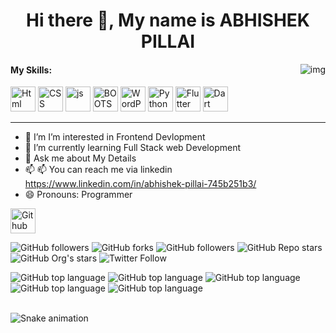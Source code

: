 
<h1 align="center"> Hi there 👋, My name is ABHISHEK PILLAI</h1>


<img align="right" src="https://user-images.githubusercontent.com/96917595/153999700-d4d968db-f3d6-4e27-b1a9-a21264e36eab.png" alt="img">

<h4><b>My Skills:</b></h4>





[<img src='https://user-images.githubusercontent.com/96917595/152837779-2ec60249-35ab-4499-8424-0f1474cdfc85.svg' alt='Html' height='40'>](https://en.wikipedia.org/wiki/HTML)  [<img src='https://user-images.githubusercontent.com/96917595/152838083-82733425-fa7b-4939-b890-201a8a3266fe.svg' alt='CSS' height='40'>](https://en.wikipedia.org/wiki/CSS)  [<img src='https://user-images.githubusercontent.com/96917595/152838388-f756e45c-82f1-434d-802c-292668284c6c.svg' alt='js' height='40'>](https://en.wikipedia.org/wiki/JavaScript)  [<img src='https://user-images.githubusercontent.com/96917595/152838685-215a5119-77ae-4a1e-bf89-13d05c921e98.svg' alt='BOOTSTRAP' height='40'>](https://en.wikipedia.org/wiki/Bootstrap_(front-end_framework))  [<img src='https://user-images.githubusercontent.com/96917595/152838976-d7a81ec0-702a-4c0e-9492-cc9989f55174.svg' alt='WordPress' height='40'>](https://en.wikipedia.org/wiki/WordPress)  [<img src='https://user-images.githubusercontent.com/96917595/152839303-3945d867-5edd-4ac7-ad00-512b40cacc6b.svg' alt='Python' height='40'>](https://en.wikipedia.org/wiki/Python_(programming_language))  [<img src='https://user-images.githubusercontent.com/96917595/152839536-067a3094-1c7a-44a7-b0a6-7b8bc05594d7.svg' alt='Flutter' height='40'>](https://en.wikipedia.org/wiki/Flutter_(software))  [<img src='https://user-images.githubusercontent.com/96917595/152839777-f5aba2d5-6ecf-4e2d-b0ae-69cd2cead7bf.svg' alt='Dart' height='40'>](https://en.wikipedia.org/wiki/Dart_(programming_language))

- - - - - - - - - - - - - - - - - - - - - - - - - - - - - - - - - - - - - - - - - - - - - - - - - - - - - - - - - - - - - - 
- 🔭 I’m I’m interested in Frontend Devlopment 
- 🌱 I’m currently learning Full Stack web Development 
- 💬 Ask me about My Details 
- 📫 📫 You can reach me via linkedin https://www.linkedin.com/in/abhishek-pillai-745b251b3/
- 😄 Pronouns: Programmer 




[<img src='https://user-images.githubusercontent.com/96917595/153748797-e8226337-756e-4878-bc6b-1540de28017f.svg' alt='Github' height='40'>](https://github.com/Abhishek-pillai-123)  

<img alt="GitHub followers" src="https://img.shields.io/github/followers/proarafat?style=social"> <img alt="GitHub forks" src="https://img.shields.io/github/forks/proarafat/host?style=social"> <img alt="GitHub followers" src="https://img.shields.io/github/followers/proarafat?style=social"> <img alt="GitHub Repo stars" src="https://img.shields.io/github/stars/proarafat/host?style=social"> <img alt="GitHub Org's stars" src="https://img.shields.io/github/stars/proarafat?style=social"> <img alt="Twitter Follow" src="https://img.shields.io/twitter/follow/devproarafat?style=social">

<img alt="GitHub top language" src="https://img.shields.io/github/languages/top/proarafat/host"> <img alt="GitHub top language" src="https://img.shields.io/github/languages/top/proarafat/surprise-prank-python"> <img alt="GitHub top language" src="https://img.shields.io/github/languages/top/inmahi/Medical-app"> <img alt="GitHub top language" src="https://img.shields.io/github/languages/top/inmahi/Minesweeper"> <img alt="GitHub top language" src="https://img.shields.io/github/languages/top/inmahi/RaffleUp"><br><br><p text align="center">
  
  ![Snake animation](https://github.com/mlarasusan/mlarasusan/blob/output/github-contribution-grid-snake.svg)

